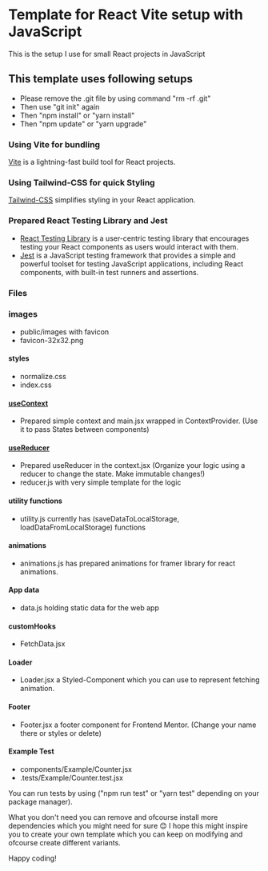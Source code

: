 # Template for React Vite setup with JavaScript

This is the setup I use for small React projects in JavaScript

## This template uses following setups

- Please remove the .git file by using command "rm -rf .git"
- Then use "git init" again
- Then "npm install" or "yarn install"
- Then "npm update" or "yarn upgrade"

### Using Vite for bundling

[Vite](https://vitejs.dev/guide/) is a lightning-fast build tool for React projects.

### Using Tailwind-CSS for quick Styling

[Tailwind-CSS](https://tailwindcss.com/docs/guides/vite) simplifies styling in your React application.

### Prepared React Testing Library and Jest

- [React Testing Library](https://testing-library.com/docs/react-testing-library/intro/) is a user-centric testing library that encourages testing your React components as users would interact with them.
- [Jest](https://jestjs.io/docs/getting-started) is a JavaScript testing framework that provides a simple and powerful toolset for testing JavaScript applications, including React components, with built-in test runners and assertions.

### Files

### images

- public/images with favicon
- favicon-32x32.png

#### styles

- normalize.css
- index.css

#### [useContext](https://react.dev/reference/react/useContext)

- Prepared simple context and main.jsx wrapped in ContextProvider. (Use it to pass States between components)

#### [useReducer](https://react.dev/reference/react/useReducer)

- Prepared useReducer in the context.jsx (Organize your logic using a reducer to change the state. Make immutable changes!)
- reducer.js with very simple template for the logic

#### utility functions

- utility.js currently has (saveDataToLocalStorage, loadDataFromLocalStorage) functions

#### animations

- animations.js has prepared animations for framer library for react animations.

#### App data

- data.js holding static data for the web app

#### customHooks

- FetchData.jsx

#### Loader

- Loader.jsx a Styled-Component which you can use to represent fetching animation.

#### Footer

- Footer.jsx a footer component for Frontend Mentor. (Change your name there or styles or delete)

#### Example Test

- components/Example/Counter.jsx
- .tests/Example/Counter.test.jsx

You can run tests by using ("npm run test" or "yarn test" depending on your package manager).

What you don't need you can remove and ofcourse install more dependencies which you might need for sure 😊
I hope this might inspire you to create your own template which you can keep on modifying and ofcourse create different variants.

Happy coding!
